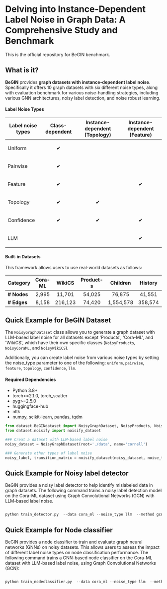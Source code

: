 # Delving into Instance-Dependent Label Noise in Graph Data: A Comprehensive Study and Benchmark 

This is the official repository for BeGIN benchmark. 


## What is it?

**BeGIN** provides **graph datasets with instance-dependent label noise**. 
Specifically it offers 10 graph datasets with six different noise types, along with evaluation benchmark for
various noise-handling strategies, including various GNN architectures, noisy label detection, and noise robust learning.
<!-- To simulate more realistic noise beyond class-dependent assumptions, we introduce various types of instance-dependent label noise such as Feature, Topology, Confidence and LLM based label noise. -->



#### Label Noise Types
| Label noise types     | Class-dependent | Instance-dependent (Topology) | Instance-dependent (Feature) |
| --------------------- | --------------- | ------------------ | ----------------- |
| Uniform               | <p align="center">✔</p>|     | |
| Pairwise              | <p align="center">✔</p>|     | | 
| Feature               |  <p align="center">✔</p>     |  | <p align="center">✔</p>|
| Topology              | <p align="center">✔</p>|  <p align="center">✔</p>| |
| Confidence            |<p align="center">✔</p>| <p align="center">✔</p>|<p align="center">✔</p>|
| LLM                   |   | |<p align="center">✔</p>|


#### Built-in Datasets

This framework allows users to use real-world datasets as follows:

| Category    | Cora-ML | WikiCS | Product-s | Children | History | Photo | Cornell | Texas | Washington | Wisconsin |
|------------|:------:|:------:|:---------:|:--------:|:-------:|:-----:|:-------:|:-----:|:----------:|:---------:|
| **# Nodes** | 2,995   | 11,701  | 54,025   | 76,875   | 41,551  | 48,362 | 191     | 187   | 229        | 265       |
| **# Edges** | 8,158   | 216,123 | 74,420   | 1,554,578 | 358,574 | 500,939 | 292     | 310   | 394        | 510       |



##  Quick Example for BeGIN Dataset 
The ``NoisyGraphDataset`` class allows you to generate a graph dataset with LLM-based label noise for all datasets except 'Products', 'Cora-ML', and 'WikiCS', which have their own specific classes (``NoisyProducts``, ``NoisyCoraML``, and ``NoisyWikiCS``).

Additionally, you can create label noise from various noise types by setting the noise_type parameter to one of the following:
``uniform``,  ``pairwise``, ``feature``, ``topology``, ``confidence``, ``llm``.

#### Required Dependencies
- Python 3.8+
- torch>=2.1.0, torch_scatter
- pyg>=2.5.0
- huggingface-hub
- nltk
- numpy, scikit-learn, pandas, tqdm


```python
from dataset.BeGINdataset import NoisyGraphDataset, NoisyProducts, NoisyCoraML, NoisyWikiCS
from dataset.noisify import noisify_dataset

### Creat a dataset with LLM-based label noise
noisy_dataset = NoisyGraphDataset(root='./data', name='cornell')

### Generate other types of label noise
noisy_label, transition_matrix = noisify_dataset(noisy_dataset, noise_type='topology')

```


##  Quick Example for Noisy label detector 
BeGIN provides a noisy label detector to help identify mislabeled data in graph datasets.
The following command trains a noisy label detection model on the Cora-ML dataset using Graph Convolutional Networks (GCN) with LLM-based label noise.

```python

python train_detector.py  --data cora_ml --noise_type llm  --method gcn --device cuda
```


##  Quick Example for Node classifier 
BeGIN provides a node classifier to train and evaluate graph neural networks (GNNs) on noisy datasets.
This allows users to assess the impact of different label noise types on node classification performance.
The following command trains a GNN-based node classifier on the Cora-ML dataset with LLM-based label noise, using Graph Convolutional Networks (GCN):

```python

python train_nodeclassifier.py  --data cora_ml --noise_type llm  --method gcn --device cuda
```